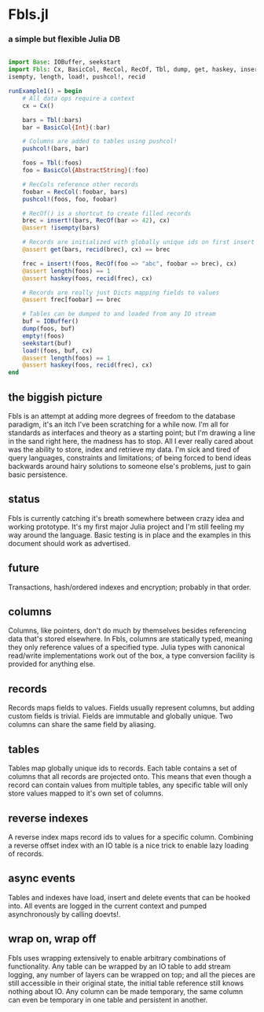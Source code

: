 # Fbls.jl
### a simple but flexible Julia DB

```julia

import Base: IOBuffer, seekstart
import Fbls: Cx, BasicCol, RecCol, RecOf, Tbl, dump, get, haskey, insert!, 
isempty, length, load!, pushcol!, recid

runExample1() = begin
    # All data ops require a context
    cx = Cx()

    bars = Tbl(:bars)
    bar = BasicCol{Int}(:bar)

    # Columns are added to tables using pushcol!
    pushcol!(bars, bar)

    foos = Tbl(:foos)
    foo = BasicCol{AbstractString}(:foo)

    # RecCols reference other records
    foobar = RecCol(:foobar, bars)
    pushcol!(foos, foo, foobar)

    # RecOf() is a shortcut to create filled records
    brec = insert!(bars, RecOf(bar => 42), cx)
    @assert !isempty(bars)

    # Records are initialized with globally unique ids on first insert
    @assert get(bars, recid(brec), cx) == brec    

    frec = insert!(foos, RecOf(foo => "abc", foobar => brec), cx)
    @assert length(foos) == 1
    @assert haskey(foos, recid(frec), cx)

    # Records are really just Dicts mapping fields to values
    @assert frec[foobar] == brec

    # Tables can be dumped to and loaded from any IO stream
    buf = IOBuffer()
    dump(foos, buf)
    empty!(foos)
    seekstart(buf)
    load!(foos, buf, cx)
    @assert length(foos) == 1
    @assert haskey(foos, recid(frec), cx)
end

```

## the biggish picture
Fbls is an attempt at adding more degrees of freedom to the database paradigm, it's an itch I've been scratching for a while now. I'm all for standards as interfaces and theory as a starting point; but I'm drawing a line in the sand right here, the madness has to stop. All I ever really cared about was the ability to store, index and retrieve my data. I'm sick and tired of query languages, constraints and limitations; of being forced to bend ideas backwards around hairy solutions to someone else's problems, just to gain basic persistence.

## status
Fbls is currently catching it's breath somewhere between crazy idea and working prototype. It's my first major Julia project and I'm still feeling my way around the language. Basic testing is in place and the examples in this document should work as advertised.

## future
Transactions, hash/ordered indexes and encryption; probably in that order.

## columns
Columns, like pointers, don't do much by themselves besides referencing data that's stored elsewhere. In Fbls, columns are statically typed, meaning they only reference values of a specified type. Julia types with canonical read/write implementations work out of the box, a type conversion facility is provided for anything else.

## records
Records maps fields to values. Fields usually represent columns, but adding custom fields is trivial. Fields are immutable and globally unique. Two columns can share the same field by aliasing.

## tables
Tables map globally unique ids to records. Each table contains a set of columns that all records are projected onto. This means that even though a record can contain values from multiple tables, any specific table will only store values mapped to it's own set of columns. 

## reverse indexes
A reverse index maps record ids to values for a specific column. Combining a reverse offset index with an IO table is a nice trick to enable lazy loading of records.

## async events
Tables and indexes have load, insert and delete events that can be hooked into. All events are logged in the current context and pumped asynchronously by calling doevts!.

## wrap on, wrap off
Fbls uses wrapping extensively to enable arbitrary combinations of functionality. Any table can be wrapped by an IO table to add stream logging, any number of layers can be wrapped on top; and all the pieces are still accessible in their original state, the initial table reference still knows nothing about IO. Any column can be made temporary, the same column can even be temporary in one table and persistent in another.